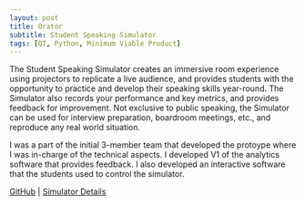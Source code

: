 ```yaml
---
layout: post
title: Orator
subtitle: Student Speaking Simulator
tags: [QT, Python, Minimum Viable Product]
---
```


The Student Speaking Simulator creates an immersive room experience using projectors to replicate a live audience, and provides students with the opportunity to practice and develop their speaking skills year-round. The Simulator also records your performance and key metrics, and provides feedback for improvement. Not exclusive to public speaking, the Simulator can be used for interview preparation, boardroom meetings, etc., and reproduce any real world situation. 

I was a part of the initial 3-member team that developed the protoype where I was in-charge of the technical aspects. I developed V1 of the analytics software that provides feedback. I also developed an interactive software that the students used to control the simulator.


[GitHub](https://github.com/AnushreeBannadabhavi/Orator) | [Simulator Details](https://tlef.ubc.ca/index.php?gf-download=2023%2F04%2F2023-COMM-David-DJ-Miller.png&form-id=2&field-id=44&hash=e4047f2a10611b06265830eadac8b9efd2c63f9480b54ff12627ac8d8f76342e)